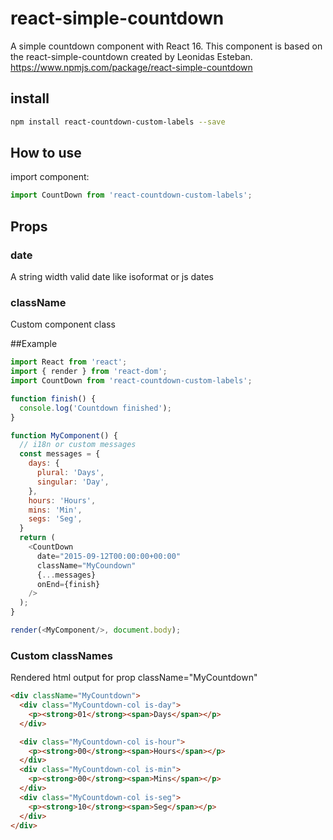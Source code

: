 # react-simple-countdown
A simple countdown component with React 16. 
This component is based on the react-simple-countdown created by Leonidas Esteban. https://www.npmjs.com/package/react-simple-countdown

## install

```bash
npm install react-countdown-custom-labels --save
```
## How to use

import component:
```javascript
import CountDown from 'react-countdown-custom-labels';
```

## Props
### date
A string width valid date like isoformat or js dates
### className
Custom component class

##Example
``` javascript
import React from 'react';
import { render } from 'react-dom';
import CountDown from 'react-countdown-custom-labels';

function finish() {
  console.log('Countdown finished');
}

function MyComponent() {
  // i18n or custom messages
  const messages = {
    days: {
      plural: 'Days',
      singular: 'Day',
    },
    hours: 'Hours',
    mins: 'Min',
    segs: 'Seg',
  }
  return (
    <CountDown
      date="2015-09-12T00:00:00+00:00"
      className="MyCoundown"
      {...messages}
      onEnd={finish}
    />
  );
}

render(<MyComponent/>, document.body);
```


### Custom classNames
Rendered html output for prop className="MyCountdown"

``` html
<div className="MyCountdown">
  <div class="MyCountdown-col is-day">
    <p><strong>01</strong><span>Days</span></p>
  </div>

  <div class="MyCountdown-col is-hour">
    <p><strong>00</strong><span>Hours</span></p>
  </div>
  <div class="MyCountdown-col is-min">
    <p><strong>00</strong><span>Mins</span></p>
  </div>
  <div class="MyCountdown-col is-seg">
    <p><strong>10</strong><span>Seg</span></p>
  </div>
</div>
```
